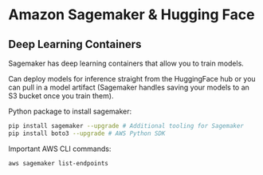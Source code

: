 # Amazon Sagemaker & Hugging Face
## Deep Learning Containers
Sagemaker has deep learning containers that allow you to train models.

Can deploy models for inference straight from the HuggingFace hub or you can pull in a model artifact (Sagemaker handles saving your models to an S3 bucket once you train them).

Python package to install sagemaker:
```bash
pip install sagemaker --upgrade # Additional tooling for Sagemaker
pip install boto3 --upgrade # AWS Python SDK
```

Important AWS CLI commands:
```bash
aws sagemaker list-endpoints
```